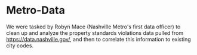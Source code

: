 # Metro-Data
We were tasked by Robyn Mace (Nashville Metro's first data officer) to clean up and analyze the property standards violations data pulled from https://data.nashville.gov/, and then to correlate this information to existing city codes.  
